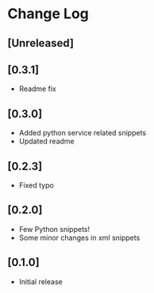 # Change Log

## [Unreleased]

## [0.3.1]
- Readme fix

## [0.3.0]
- Added python service related snippets
- Updated readme

## [0.2.3]
- Fixed typo

## [0.2.0]
- Few Python snippets!
- Some minor changes in xml snippets

## [0.1.0]
- Initial release